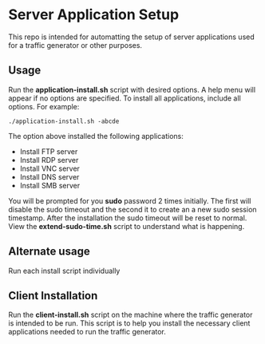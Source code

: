 # Server Application Setup

This repo is intended for automatting the setup of server applications used for a traffic generator or other purposes.

## Usage

Run the **application-install.sh** script with desired options. A help menu will appear if no options are specified. To install all applications, include all options. For example:

    ./application-install.sh -abcde

The option above installed the following applications:

- Install FTP server
- Install RDP server
- Install VNC server
- Install DNS server
- Install SMB server

You will be prompted for you **sudo** password 2 times initially. The first will disable the sudo timeout and the second it to create an a new sudo session timestamp. After the installation the sudo timeout will be reset to normal. View the **extend-sudo-time.sh** script to understand what is happening.

## Alternate usage

Run each install script individually

## Client Installation

Run the **client-install.sh** script on the machine where the traffic generator is intended to be run. This script is to help you install the necessary client applications needed to run the traffic generator.
